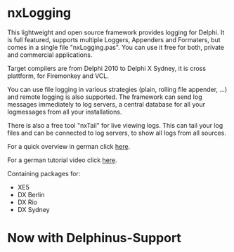 # nxLogging
This lightweight and open source framework provides logging for Delphi. It is full featured, supports multiple Loggers, Appenders and Formaters, but comes in a single file "nxLogging.pas". You can use it free for both, private and commercial applications.

Target compilers are from Delphi 2010 to Delphi X Sydney, it is cross plattform, for Firemonkey and VCL.

You can use file logging in various strategies (plain, rolling file appender, ...) and remote logging is also supported. The framework can send log messages immediately to log servers, a central database for all your logmessages from all your installations.

There is also a free tool "nxTail" for live viewing logs. This can tail your log files and can be connected to log servers, to show all logs from all sources.

For a quick overview in german click [here](https://www.navimatix.de/developer_solutions/logserver#logserver_log_delphi).

For a german tutorial video click [here](https://www.youtube.com/watch?v=gD03HFQacPs).

Containing packages for:
* XE5
* DX Berlin
* DX Rio
* DX Sydney

# Now with Delphinus-Support
